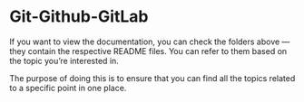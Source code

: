 # Git-Github-GitLab

If you want to view the documentation, you can check the folders above — they contain the respective README files. You can refer to them based on the topic you’re interested in.

The purpose of doing this is to ensure that you can find all the topics related to a specific point in one place.
